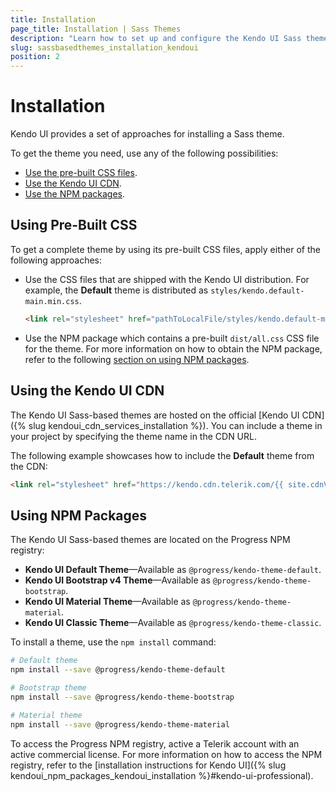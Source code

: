 ```yaml
---
title: Installation
page_title: Installation | Sass Themes
description: "Learn how to set up and configure the Kendo UI Sass themes."
slug: sassbasedthemes_installation_kendoui
position: 2
---
```


# Installation

Kendo UI provides a set of approaches for installing a Sass theme. 

To get the theme you need, use any of the following possibilities:  

* [Use the pre-built CSS files](#using-the-pre-built-css).
* [Use the Kendo UI CDN](#using-the-kendo-ui-cdn).
* [Use the NPM packages](#using-npm-packages).

## Using Pre-Built CSS

To get a complete theme by using its pre-built CSS files, apply either of the following approaches:

- Use the CSS files that are shipped with the Kendo UI distribution. For example, the **Default** theme is distributed as `styles/kendo.default-main.min.css`.

  ```html
  <link rel="stylesheet" href="pathToLocalFile/styles/kendo.default-main.min.css" />
  ```
  
- Use the NPM package which contains a pre-built `dist/all.css` CSS file for the theme. For more information on how to obtain the NPM package, refer to the following [section on using NPM packages](#using-npm-packages).

## Using the Kendo UI CDN

The Kendo UI Sass-based themes are hosted on the official [Kendo UI CDN]({% slug kendoui_cdn_services_installation %}). You can include a theme in your project by specifying the theme name in the CDN URL.

The following example showcases how to include the **Default** theme from the CDN:

```html
<link rel="stylesheet" href="https://kendo.cdn.telerik.com/{{ site.cdnVersion }}/styles/kendo.default-main.min.css" />
```

## Using NPM Packages

The Kendo UI Sass-based themes are located on the Progress NPM registry:

* **Kendo UI Default Theme**&mdash;Available as `@progress/kendo-theme-default`.
* **Kendo UI Bootstrap v4 Theme**&mdash;Available as `@progress/kendo-theme-bootstrap`.
* **Kendo UI Material Theme**&mdash;Available as `@progress/kendo-theme-material`.
* **Kendo UI Classic Theme**&mdash;Available as `@progress/kendo-theme-classic`.

To install a theme, use the `npm install` command:

```sh
# Default theme
npm install --save @progress/kendo-theme-default

# Bootstrap theme
npm install --save @progress/kendo-theme-bootstrap

# Material theme
npm install --save @progress/kendo-theme-material
```

To access the Progress NPM registry, active a Telerik account with an active commercial license. For more information on how to access the NPM registry, refer to the [installation instructions for Kendo UI]({% slug kendoui_npm_packages_kendoui_installation %}#kendo-ui-professional).
